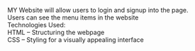 MY Website will allow users to login and signup into the page.<br>
Users can see the menu items in the website<br>
Technologies Used:<br>
HTML – Structuring the webpage<br>
CSS – Styling for a visually appealing interface
